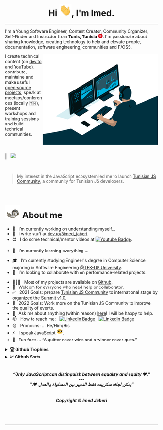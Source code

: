 <h1 align="center"> Hi <img src="./assets/hi.gif" width="40px" />, I'm Imed.
</h1>

---

I'm a Young Software Engineer, Content Creator, Community Organizer, Self-Finder and Instructor from **Tunis, Tunisia** <img src="./assets/tunisia.png" width="15"/>. I'm passionate about sharing knowledge, creating technology to help and elevate people, documentation, software engineering, communities and F/OSS.

<img align="right" alt="coding animated image --- gif" src="./assets/code.gif?raw=true" width="380" height="300" />

I create technical content (on [dev.to](https://dev.to/3imed_jaberi) and [YouTube](https://youtube.com/channel/UCXOf69z-gIR7rTRtGQUdCMQ?sub_confirmation=1)), contribute, maintaine and make useful [open-source projects](https://github.com/3imed-jaberi), speak at meetups/conferences (locally 🇹🇳), present workshops and training sessions and build technical communities.

<!-- ### <img src="./assets/website.png" width="18" draggable="false"> &nbsp;`WebSite` - [3imed-jaberi.com](https://www.3imed-jaberi.com/) &nbsp; - -->

<br />

### | &nbsp; <img src="https://visitor-badge.glitch.me/badge?page_id=3imed-jaberi.3imed-jaberi&style=flat-square&color=0088cc" width="85" draggable="false">

<br/>

> My interest in the JavaScript ecosystem led me to launch [Tunisian JS Community](https://js-community.tn/), a community for Tunisian JS developers.

<br/>

# <img src="./assets/cat.gif" width="50" draggable="false"> About me

- 🔭 &nbsp; I’m currently working on understanding myself...
- 📝 &nbsp; I write stuff at [dev.to/3imed_jaberi](https://dev.to/3imed_jaberi).
- 📺 &nbsp; I do some technical/mentor videos at <a href="https://youtube.com/channel/UCXOf69z-gIR7rTRtGQUdCMQ?sub_confirmation=1">
<img alt="Youtube Badge" src="https://img.shields.io/badge/-Youtube-e4405f?style=flat-square&logo=Youtube&logoColor=white" width="50px"></a>.
<!-- - 🎙️ &nbsp; Host the [PRODCAST-NAME]() podcast. -->
- 🌱 &nbsp; I’m currently learning everything ...
<!-- - 👨🏻‍🎓 &nbsp; I graduated with a Bachelor's degree in Computer Science from [ISAMM](http://www.isa2m.rnu.tn/). -->
- 🎓 &nbsp; I’m currently studying Engineer's degree in Computer Science majoring in Software Engineering [@TEK-UP University](https://tek-up.de/).
- 👯 &nbsp; I’m looking to collaborate with on performance-related projects.
<!-- - 🤔 &nbsp; I’m looking for help with ... -->
- 👨🏻‍💻 &nbsp; Most of my projects are available on [Github](https://github.com/3imed-jaberi).
- 🤝 &nbsp; Welcom for everyone who need help or collaborator.
- ✅ &nbsp; 2021 Goals: prepare [Tunisian JS Community](https://js-community.tn/) to international stage by organized the [Summit v1.0](https://summit.js-community.tn/).
- 🥅 &nbsp; 2022 Goals: Work more on the [Tunisian JS Community](https://js-community.tn/) to improve the quality of events.
- 💬 &nbsp; Ask me about anything (within reason) [here](https://github.com/3imed-jaberi/ama)! I will be happy to help.
- 📫 &nbsp; How to reach me: &nbsp;
  <a href="https://linkedin.com/in/3imed-jaberi">
  <img alt="Linkedin Badge" src="https://img.shields.io/badge/-LinkedIn-0e76a8?style=flat-square&logo=Linkedin&logoColor=white" width="50px">
  </a> &nbsp; <a href="https://twitter.com/3imed_jaberi">
  <img alt="Linkedin Badge" src="https://img.shields.io/badge/-Twitter-00acee?style=flat-square&logo=Twitter&logoColor=white" width="50px">
  </a>
- 😄 &nbsp; Pronouns: ... He/Him/His
- ⚡ &nbsp; I speak JavaScript <img src="./assets/blob-sunglasses.gif" width="20"/>.
- 👾 &nbsp; Fun fact: ... “A quitter never wins and a winner never quits.”

<details>	
  <summary><b>🏆 Github Trophies</b></summary>
	
  <div align="center"> 
    <img 
      src="https://github-profile-trophy.vercel.app/?username=3imed-jaberi&theme=gruvbox" alt="github-profile-trophy"
      height="180em"
    />
    <!-- &title=MultiLanguage,Commit,Repositories,Issues -->
	</div>
</details>

<details>	
  <summary><b>📈 Github Stats</b></summary>

  <div align="center"> 
    <img 
      src="https://github-readme-stats.vercel.app/api?username=3imed-jaberi&count_private=true&show_icons=true&theme=gruvbox&locale=en"
      alt="github-readme-stats"
      height="180em" 
    />
	</div>
</details>

<br/>

<div align="center">
  <br>
    <i>
      <b>“Only JavaScript can distinguish between equality and equity ❤️.”<b>
    </i>
  <br>
  <span>---</span>
  <br>
  <i dir="rtl">
    <b>”يمكن لجافا سكريبت فقط التمييز بين المساواة و العدل ❤️.“<b>
  </i>
  <br>
  <br>
    <h5>Copyright © Imed Jaberi</h5>
</div>

<br/><br/>

---

<!-- <details>
  <br />
  <summary>
    <b>⚙️ Things I use to get stuff done</b>
  </summary>
  	<ul>
  	  <li><b>OS:</b> Windows 10 with WSL </li>
	    <li><b>Laptop: </b> Lenovo Ideapad 700 (i5/32gb)</li>
  	    <li><b>Browser: </b> Google Chrome Web Browser</li>
	    <li><b>Terminal: </b> ZSH: Oh My Zsh (PowerLevel10k)</li>
	    <li><b>Code Editor:</b> VSCode - The best editor out there.</li>
	</ul>
</details> -->
